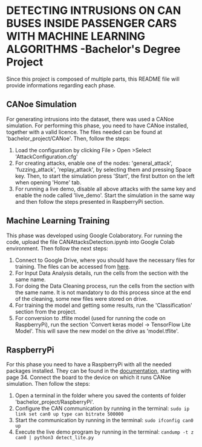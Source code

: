 # DETECTING INTRUSIONS ON CAN BUSES INSIDE PASSENGER CARS WITH MACHINE LEARNING ALGORITHMS -Bachelor's Degree Project

Since this project is composed of multiple parts, this README file will provide informations regarding each phase.

## CANoe Simulation

For generating intrusions into the dataset, there was used a CANoe simulation. For performing this phase, you need to have CANoe installed, together with a valid licence. The files needed can be found at 'bachelor_project/CANoe'.  Then, follow the steps:
   1. Load the configuration by clicking File > Open >Select 'AttackConfiguration.cfg'
   2. For creating attacks, enable one of the nodes: 'general_attack', 'fuzzing_attack', 'replay_attack', by selecting them and pressing Space key. Then, to start the simulation press 'Start', the first button on the left when opening 'Home' tab.
   3. For running a live demo, disable all above attacks with the same key and enable the node called 'live_demo'. Start the simulation in the same way and then follow the steps presented in RaspberryPi section.


## Machine Learning Training

This phase was developed using Google Colaboratory. For running the code, upload the file CANAttacksDetection.ipynb into Google Colab environment. Then follow the next steps:
   1. Connect to Google Drive, where you should have the necessary files for training. The files can be accessed from [here](https://drive.google.com/drive/folders/1Z_gJYalmKNEBEdQrNC7AT7APILjp1_J6?usp=drive_link). 
   2. For Input Data Analysis details, run the cells from the section with the same name. 
   3. For doing the Data Cleaning process, run the cells from the section with the same name. It is not mandatory to do this process since at the end of the cleaning, some new files were stored on drive.
   4. For training the model and getting some results, run the 'Classification' section from the project.
   5. For conversion to .tflite model (used for running the code on RaspberryPi), run the section 'Convert keras model -> TensorFlow Lite Model'. This will save the new model on the drive as 'model.tflite'.

## RaspberryPi

For this phase you need to have a RaspberryPi with all the needed packages installed. They can be found in the [documentation](https://github.com/nicoletavoinea/BachelorProject/blob/328d50f966ab203e96d835c2beb742bbf1650b3b/Voinea_Nicoleta-Valentina_Documentatie_CTIEN_Licenta.pdf), starting with page 34. Connect the board to the device on which it runs CANoe simulation. Then follow the steps:
   1. Open a terminal in the folder where you saved the contents of folder 'bachelor_project/RaspberryPi'.
   2. Configure the CAN communication by running in the terminal:
      `sudo ip link set can0 up type can bitrate 500000`
   4. Start the communication by running in the terminal:
      `sudo ifconfig can0 up`
   5. Execute the live demo program by running in the terminal:
      `candump -t z can0 | python3 detect_lite.py`
